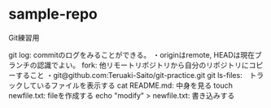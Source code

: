 # sample-repo
Git練習用

<git command>
git log: commitのログをみることができる。
    ・originはremote, HEADは現在ブランチの認識でよい。
fork: 他リモートリポジトリから自分のリポジトリにコピーすること
    ・git@github.com:Teruaki-Saito/git-practice.git
git ls-files:　トラックしているファイルを表示する

<linux command>
cat README.md: 中身を見る
touch newfile.txt: fileを作成する
echo "modify" > newfile.txt: 書き込みする